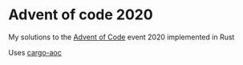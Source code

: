 # Advent of code 2020
My solutions to the [Advent of Code](https://adventofcode.com/) event 2020 implemented in Rust

Uses [cargo-aoc](https://github.com/gobanos/cargo-aoc)